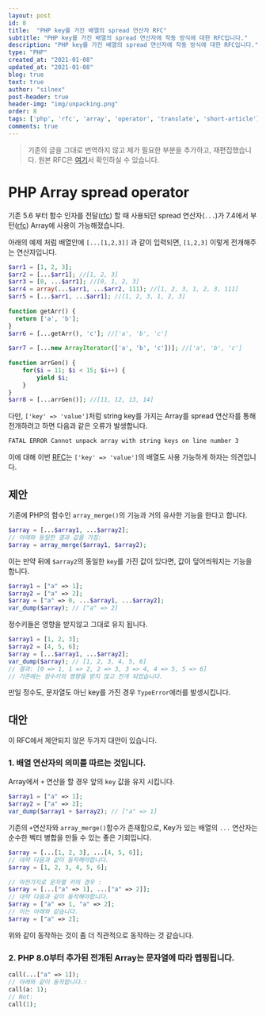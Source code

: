 ```yaml
---
layout: post
id: 8
title:  "PHP key를 가진 배열의 spread 연산자 RFC"
subtitle: "PHP key를 가진 배열의 spread 연산자에 작동 방식에 대한 RFC입니다."
description: "PHP key를 가진 배열의 spread 연산자에 작동 방식에 대한 RFC입니다."
type: "PHP"
created_at: "2021-01-08"
updated_at: "2021-01-08"
blog: true
text: true
author: "silnex"
post-header: true
header-img: "img/unpacking.png"
order: 8
tags: ['php', 'rfc', 'array', 'operator', 'translate', 'short-article']
comments: true
---
```


> 기존의 글을 그대로 번역하지 않고 제가 필요한 부분을 추가하고, 재편집했습니다. 원본 RFC은 [여기](https://wiki.php.net/rfc/array_unpacking_string_keys)서 확인하실 수 있습니다.

# PHP Array spread operator
기존 5.6 부터 함수 인자를 전달([rfc](https://wiki.php.net/rfc/argument_unpacking)) 할 때 사용되던 spread 연산자(`...`)가 
7.4에서 부턴([rfc](https://wiki.php.net/rfc/spread_operator_for_array)) Array에 사용이 가능해졌습니다.

아래의 예제 처럼 배열안에 `[...[1,2,3]]` 과 같이 입력되면, `[1,2,3]` 이렇게 전개해주는 연산자입니다.
```php
$arr1 = [1, 2, 3];
$arr2 = [...$arr1]; //[1, 2, 3]
$arr3 = [0, ...$arr1]; //[0, 1, 2, 3]
$arr4 = array(...$arr1, ...$arr2, 111); //[1, 2, 3, 1, 2, 3, 111]
$arr5 = [...$arr1, ...$arr1]; //[1, 2, 3, 1, 2, 3]
 
function getArr() {
  return ['a', 'b'];
}
$arr6 = [...getArr(), 'c']; //['a', 'b', 'c']
 
$arr7 = [...new ArrayIterator(['a', 'b', 'c'])]; //['a', 'b', 'c']
 
function arrGen() {
	for($i = 11; $i < 15; $i++) {
		yield $i;
	}
}
$arr8 = [...arrGen()]; //[11, 12, 13, 14]
```

다만, `['key' => 'value']`처럼 string key를 가지는 Array를 spread 연산자를 통해 전개하려고 하면 다음과 같은 오류가 발생합니다.
```bash
FATAL ERROR Cannot unpack array with string keys on line number 3
```

이에 대해 이번 [RFC](https://wiki.php.net/rfc/spread_operator_for_array)는 `['key' => 'value']`의 배열도 사용 가능하게 하자는 의견입니다.

## 제안
기존에 PHP의 함수인 `array_merge()`의 기능과 거의 유사한 기능을 한다고 합니다.

```php
$array = [...$array1, ...$array2];
// 아래와 동일한 결과 값을 가짐:
$array = array_merge($array1, $array2);
```

이는 만약 뒤에 `$array2`의 동일한 `key`를 가진 값이 있다면, 값이 덮어씌워지는 기능을 합니다.
```php
$array1 = ["a" => 1];
$array2 = ["a" => 2];
$array = ["a" => 0, ...$array1, ...$array2];
var_dump($array); // ["a" => 2]
```

정수키들은 영향을 받지않고 그대로 유지 됩니다.
```php
$array1 = [1, 2, 3];
$array2 = [4, 5, 6];
$array = [...$array1, ...$array2];
var_dump($array); // [1, 2, 3, 4, 5, 6]
// 결과: [0 => 1, 1 => 2, 2 => 3, 3 => 4, 4 => 5, 5 => 6]
// 기존에는 정수키의 영향을 받지 않고 전개 되었습니다.
```

만일 정수도, 문자열도 아닌 key를 가진 경우 `TypeError`에러를 발생시킵니다.

## 대안
이 RFC에서 제안되지 않은 두가지 대안이 있습니다.

### 1. 배열 연산자의 의미를 따르는 것입니다.

Array에서 `+` 연산을 할 경우 앞의 `key` 값을 유지 시킵니다.
```php
$array1 = ["a" => 1];
$array2 = ["a" => 2];
var_dump($array1 + $array2); // ["a" => 1]
```

기존의 `+`연산자와 `array_merge()`함수가 존재함으로, Key가 있는 배열의 `...` 연산자는 순수한 벡터 병합을 만들 수 있는 좋은 기회입니다.

```php
$array = [...[1, 2, 3], ...[4, 5, 6]];
// 대략 다음과 같이 동작해야합니다.
$array = [1, 2, 3, 4, 5, 6];
 
// 마찬가지로 문자열 키의 경우 :
$array = [...["a" => 1], ...["a" => 2]];
// 대략 다음과 같이 동작해야합니다.
$array = ["a" => 1, "a" => 2];
// 이는 아래와 같습니다.
$array = ["a" => 2];
```
위와 같이 동작하는 것이 좀 더 직관적으로 동작하는 것 같습니다.

### 2. PHP 8.0부터 추가된 전개된 Array는 문자열에 따라 맵핑됩니다.
```php
call(...["a" => 1]);
// 아래와 같이 동작합니다.:
call(a: 1);
// Not:
call(1);
```
